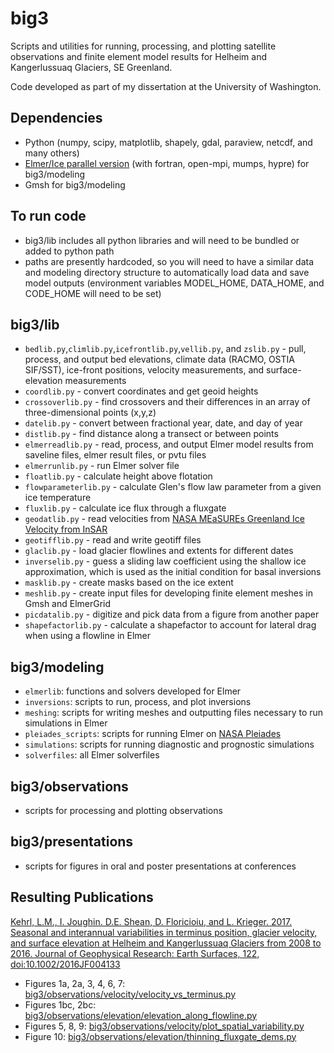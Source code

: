# big3
Scripts and utilities for running, processing, and plotting satellite observations and finite element model results for Helheim and Kangerlussuaq Glaciers, SE Greenland.

Code developed as part of my dissertation at the University of Washington.

## Dependencies
- Python (numpy, scipy, matplotlib, shapely, gdal, paraview, netcdf, and many others)
- [Elmer/Ice parallel version](https://github.com/ElmerCSC/elmerfem) (with fortran, open-mpi, mumps, hypre) for big3/modeling
- Gmsh for big3/modeling 


## To run code
- big3/lib includes all python libraries and will need to be bundled or added to python path
- paths are presently hardcoded, so you will need to have a similar data and modeling directory structure to automatically load data and save model outputs (environment variables MODEL_HOME, DATA_HOME, and CODE_HOME will need to be set)

## big3/lib
- `bedlib.py`,`climlib.py`,`icefrontlib.py`,`vellib.py`, and `zslib.py` - pull, process, and output bed elevations, climate data (RACMO, OSTIA SIF/SST), ice-front positions, velocity measurements, and surface-elevation measurements
- `coordlib.py` - convert coordinates and get geoid heights
- `crossoverlib.py` - find crossovers and their differences in an array of three-dimensional points (x,y,z)
- `datelib.py` - convert between fractional year, date, and day of year
- `distlib.py` - find distance along a transect or between points
- `elmerreadlib.py` - read, process, and output Elmer model results from saveline files, elmer result files, or pvtu files
- `elmerrunlib.py` - run Elmer solver file 
- `floatlib.py` - calculate height above flotation
- `flowparameterlib.py` - calculate Glen's flow law parameter from a given ice temperature
- `fluxlib.py` - calculate ice flux through a fluxgate
- `geodatlib.py` - read velocities from [NASA MEaSUREs Greenland Ice Velocity from InSAR](https://nsidc.org/data/NSIDC-0481/versions/1)
- `geotifflib.py` - read and write geotiff files
- `glaclib.py` - load glacier flowlines and extents for different dates
- `inverselib.py` - guess a sliding law coefficient using the shallow ice approximation, which is used as the initial condition for basal inversions
- `masklib.py` - create masks based on the ice extent
- `meshlib.py` - create input files for developing finite element meshes in Gmsh and ElmerGrid 
- `picdatalib.py` - digitize and pick data from a figure from another paper
- `shapefactorlib.py` - calculate a shapefactor to account for lateral drag when using a flowline in Elmer


## big3/modeling
- `elmerlib`: functions and solvers developed for Elmer
- `inversions`: scripts to run, process, and plot inversions
- `meshing`: scripts for writing meshes and outputting files necessary to run simulations in Elmer
- `pleiades_scripts`: scripts for running Elmer on [NASA Pleiades](https://www.nas.nasa.gov/hecc/#url)
- `simulations`: scripts for running diagnostic and prognostic simulations
- `solverfiles`: all Elmer solverfiles

## big3/observations
- scripts for processing and plotting observations

## big3/presentations
- scripts for figures in oral and poster presentations at conferences


## Resulting Publications
[Kehrl, L.M., I. Joughin. D.E. Shean, D. Floricioiu, and L. Krieger. 2017. Seasonal and interannual variabilities in terminus position, glacier velocity, and surface elevation at Helheim and Kangerlussuaq Glaciers from 2008 to 2016. Journal of Geophysical Research: Earth Surfaces, 122, doi:10.1002/2016JF004133](http://onlinelibrary.wiley.com/doi/10.1002/2016JF004133/full)
- Figures 1a, 2a, 3, 4, 6, 7: [big3/observations/velocity/velocity_vs_terminus.py](https://github.com/kehrl/big3/blob/master/observations/velocity/velocity_vs_terminus.py)
- Figures 1bc, 2bc: [big3/observations/elevation/elevation_along_flowline.py](https://github.com/kehrl/big3/blob/master/observations/elevation/elevation_along_flowline.py)
- Figures 5, 8, 9: [big3/observations/velocity/plot_spatial_variability.py](https://github.com/kehrl/big3/blob/master/observations/velocity/plot_spatial_variability.py)
- Figure 10: [big3/observations/elevation/thinning_fluxgate_dems.py](https://github.com/kehrl/big3/blob/master/observations/elevation/thinning_fluxgate_dems.py)
